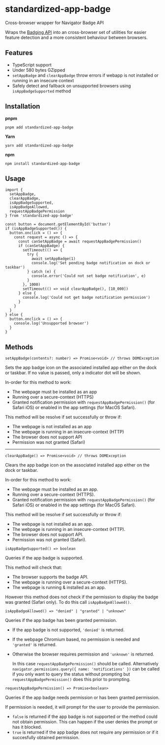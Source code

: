 # standardized-app-badge

Cross-browser wrapper for Navigator Badge API

Wraps the [Badging API](https://developer.mozilla.org/en-US/docs/Web/API/Badging_API)
into an cross-browser set of utilities for easier feature detection
and a more consistent behaviour between browsers.

## Features

- TypeScript support
- Under 580 bytes GZipped
- `setAppBadge` and `clearAppBadge` throw errors if webapp is not installed or running in an insecure context
- Safely detect and fallback on unsupported browsers using `isAppBadgeSupported` method

## Installation

**pnpm**

```pnpm
pnpm add standardized-app-badge
```

**Yarn**

```yarn
yarn add standardized-app-badge
```

**npm**

```npm
npm install standardized-app-badge
```

## Usage

```tsx
import { 
  setAppBadge,
  clearAppBadge, 
  isAppBadgeSupported,
  isAppBadgeAllowed,
  requestAppBadgePermission
} from 'standardized-app-badge'

const button = document.getElementById('button')
if (isAppBadgeSupported()) {
  button.onclick = () => {
    const request = async () => {
      const canSetAppBadge = await requestAppBadgePermission()
      if (canSetAppBadge) {
        setTimeout(() => {
          try {
            await setAppBadge(1)
            console.log('Set pending badge notification on dock or taskbar')
          } catch (e) {
            console.error('Could not set badge notification', e)
          }
        }, 1000)
        setTimeout(() => void clearAppBadge(), [10_000])
      } else {
        console.log('Could not get badge notification permission')
      }
    }
  }
} else {
  button.onclick = () => {
    console.log('Unsupported browser')
  }
}
```

## Methods

```tsx
setAppBadge(contents?: number) => Promise<void> // throws DOMException
```

Sets the app badge icon on the associated installed
app either on the dock or taskbar.  If no
value is passed, only a indicator dot will be shown.

In-order for this method to work:
- The webpage must be installed as an app
- Running over a secure-context (HTTPS)
- Granted notification permission with `requestAppBadgePermission()` (for Safari iOS) 
  or enabled in the app settings (for MacOS Safari). 

This method will be resolve if set successfully or throw if:
- The webpage is not installed as an app
- The webpage is running in an insecure-context (HTTP)
- The browser does not support API
- Permission was not granted (Safari)

<hr />

```tsx
clearAppBadge() => Promise<void> // throws DOMException
```

Clears the app badge icon on the associated installed
app either on the dock or taskbar.

In-order for this method to work:
- The webpage must be installed as an app.
- Running over a secure-context (HTTPS).
- Granted notification permission with `requestAppBadgePermission()` (for Safari iOS) 
  or enabled in the app settings (for MacOS Safari).

This method will be resolve if set successfully or throw if:
- The webpage is not installed as an app.
- The webpage is running in an insecure-context (HTTP).
- The browser does not support API.
- Permission was not granted (Safari).

```tsx
isAppBadgeSupported() => boolean
```
Queries if the app badge is supported.

This method will check that:
- The browser supports the badge API.
- The webpage is running over a secure-context (HTTPS).
- The webpage is running & installed as an app.

However this method does not check if the permission 
to display the badge was granted (Safari only).
To do this call `isAppBadgeAllowed()`.

```tsx
isAppBadgeAllowed() => "denied" | "granted" | "unknown"
```
Queries if the app badge has been granted permission.
- If the app badge is not supported, `'denied'` is returned.
- If the webpage Chromium based, no permission is needed and `'granted'` is returned.
- Otherwise the browser requires permission and `'unknown'` is returned.
 
  In this case `requestAppBadgePermission()` should be called.
  Alternatively `navigator.permissions.query({ name: 'notifications' })` can be called
  if you only want to query the status without prompting but `requestAppBadgePermission()` does
  this prior to prompting.

```tsx
requestAppBadgePermission() => Promise<boolean>
```
Queries if the app badge needs permission or has been granted permission.

If permission is needed, it will prompt for the user to provide the permission.
- `false` is returned if the app badge is not supported or the method could not obtain permission.
  This can happen if the user denies the prompt or has it blocked.
- `true` is returned if the app badge does not require any permission 
   or if it succesfully obtained permission.
